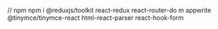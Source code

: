 // npm
npm i @reduxjs/toolkit react-redux react-router-do
m appwrite @tinymce/tinymce-react html-react-parser react-hook-form